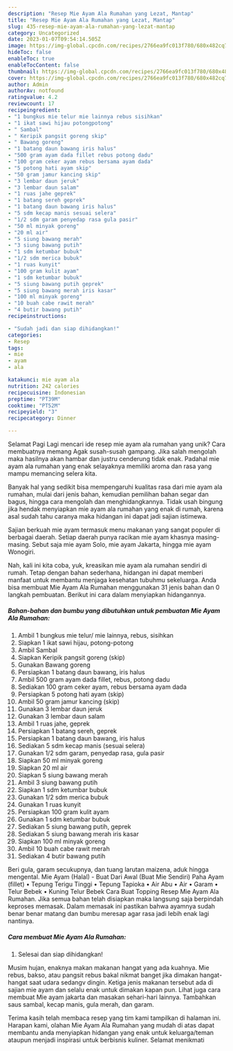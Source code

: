 ```yaml
---
description: "Resep Mie Ayam Ala Rumahan yang Lezat, Mantap"
title: "Resep Mie Ayam Ala Rumahan yang Lezat, Mantap"
slug: 435-resep-mie-ayam-ala-rumahan-yang-lezat-mantap
category: Uncategorized
date: 2023-01-07T09:54:14.505Z
image: https://img-global.cpcdn.com/recipes/2766ea9fc013f780/680x482cq70/mie-ayam-ala-rumahan-foto-resep-utama.jpg
hideToc: false
enableToc: true
enableTocContent: false
thumbnail: https://img-global.cpcdn.com/recipes/2766ea9fc013f780/680x482cq70/mie-ayam-ala-rumahan-foto-resep-utama.jpg
cover: https://img-global.cpcdn.com/recipes/2766ea9fc013f780/680x482cq70/mie-ayam-ala-rumahan-foto-resep-utama.jpg
author: Admin
authorAv: notfound
ratingvalue: 4.2
reviewcount: 17
recipeingredient:
- "1 bungkus mie telur mie lainnya rebus sisihkan"
- "1 ikat sawi hijau potongpotong"
- " Sambal"
- " Keripik pangsit goreng skip"
- " Bawang goreng"
- "1 batang daun bawang iris halus"
- "500 gram ayam dada fillet rebus potong dadu"
- "100 gram ceker ayam rebus bersama ayam dada"
- "5 potong hati ayam skip"
- "50 gram jamur kancing skip"
- "3 lembar daun jeruk"
- "3 lembar daun salam"
- "1 ruas jahe geprek"
- "1 batang sereh geprek"
- "1 batang daun bawang iris halus"
- "5 sdm kecap manis sesuai selera"
- "1/2 sdm garam penyedap rasa gula pasir"
- "50 ml minyak goreng"
- "20 ml air"
- "5 siung bawang merah"
- "3 siung bawang putih"
- "1 sdm ketumbar bubuk"
- "1/2 sdm merica bubuk"
- "1 ruas kunyit"
- "100 gram kulit ayam"
- "1 sdm ketumbar bubuk"
- "5 siung bawang putih geprek"
- "5 siung bawang merah iris kasar"
- "100 ml minyak goreng"
- "10 buah cabe rawit merah"
- "4 butir bawang putih"
recipeinstructions:

- "Sudah jadi dan siap dihidangkan!"
categories:
- Resep
tags:
- mie
- ayam
- ala

katakunci: mie ayam ala 
nutrition: 242 calories
recipecuisine: Indonesian
preptime: "PT39M"
cooktime: "PT52M"
recipeyield: "3"
recipecategory: Dinner

---
```



Selamat Pagi Lagi mencari ide resep mie ayam ala rumahan yang unik? Cara membuatnya memang Agak susah-susah gampang. Jika salah mengolah maka hasilnya akan hambar dan justru cenderung tidak enak. Padahal mie ayam ala rumahan yang enak selayaknya memiliki aroma dan rasa yang mampu memancing selera kita.


Banyak hal yang sedikit bisa mempengaruhi kualitas rasa dari mie ayam ala rumahan, mulai dari jenis bahan, kemudian pemilihan bahan segar dan bagus, hingga cara mengolah dan menghidangkannya. Tidak usah bingung jika hendak menyiapkan mie ayam ala rumahan yang enak di rumah, karena asal sudah tahu caranya maka hidangan ini dapat jadi sajian istimewa.

Sajian berkuah mie ayam termasuk menu makanan yang sangat populer di berbagai daerah. Setiap daerah punya racikan mie ayam khasnya masing-masing. Sebut saja mie ayam Solo, mie ayam Jakarta, hingga mie ayam Wonogiri.


Nah, kali ini kita coba, yuk, kreasikan mie ayam ala rumahan sendiri di rumah. Tetap dengan bahan sederhana, hidangan ini dapat memberi manfaat untuk membantu menjaga kesehatan tubuhmu sekeluarga. Anda bisa membuat Mie Ayam Ala Rumahan menggunakan 31 jenis bahan dan 0 langkah pembuatan. Berikut ini cara dalam menyiapkan hidangannya.

<!--inarticleads1-->

##### Bahan-bahan dan bumbu yang dibutuhkan untuk pembuatan Mie Ayam Ala Rumahan:

1. Ambil 1 bungkus mie telur/ mie lainnya, rebus, sisihkan
1. Siapkan 1 ikat sawi hijau, potong-potong
1. Ambil  Sambal
1. Siapkan  Keripik pangsit goreng (skip)
1. Gunakan  Bawang goreng
1. Persiapkan 1 batang daun bawang, iris halus
1. Ambil 500 gram ayam dada fillet, rebus, potong dadu
1. Sediakan 100 gram ceker ayam, rebus bersama ayam dada
1. Persiapkan 5 potong hati ayam (skip)
1. Ambil 50 gram jamur kancing (skip)
1. Gunakan 3 lembar daun jeruk
1. Gunakan 3 lembar daun salam
1. Ambil 1 ruas jahe, geprek
1. Persiapkan 1 batang sereh, geprek
1. Persiapkan 1 batang daun bawang, iris halus
1. Sediakan 5 sdm kecap manis (sesuai selera)
1. Gunakan 1/2 sdm garam, penyedap rasa, gula pasir
1. Siapkan 50 ml minyak goreng
1. Siapkan 20 ml air
1. Siapkan 5 siung bawang merah
1. Ambil 3 siung bawang putih
1. Siapkan 1 sdm ketumbar bubuk
1. Gunakan 1/2 sdm merica bubuk
1. Gunakan 1 ruas kunyit
1. Persiapkan 100 gram kulit ayam
1. Gunakan 1 sdm ketumbar bubuk
1. Sediakan 5 siung bawang putih, geprek
1. Sediakan 5 siung bawang merah iris kasar
1. Siapkan 100 ml minyak goreng
1. Ambil 10 buah cabe rawit merah
1. Sediakan 4 butir bawang putih


Beri gula, garam secukupnya, dan tuang larutan maizena, aduk hingga mengental. Mie Ayam (Halal) - Buat Dari Awal (Buat Mie Sendiri) Paha Ayam (fillet) • Tepung Terigu Tinggi • Tepung Tapioka • Air Abu • Air • Garam • Telur Bebek • Kuning Telur Bebek Cara Buat Topping Resep Mie Ayam Ala Rumahan. Jika semua bahan telah disiapkan maka langsung saja berpindah keproses memasak. Dalam memasak ini pastikan bahwa ayamnya sudah benar benar matang dan bumbu meresap agar rasa jadi lebih enak lagi nantinya. 

<!--inarticleads2-->

##### Cara membuat Mie Ayam Ala Rumahan:


1. Selesai dan siap dihidangkan!

Musim hujan, enaknya makan makanan hangat yang ada kuahnya. Mie rebus, bakso, atau pangsit rebus bakal nikmat banget jika dimakan hangat-hangat saat udara sedangv dingin. Ketiga jenis makanan tersebut ada di sajian mie ayam dan selalu enak untuk dimakan kapan pun. Lihat juga cara membuat Mie ayam jakarta dan masakan sehari-hari lainnya. Tambahkan saus sambal, kecap manis, gula merah, dan garam. 

Terima kasih telah membaca resep yang tim kami tampilkan di halaman ini. Harapan kami, olahan Mie Ayam Ala Rumahan yang mudah di atas dapat membantu anda menyiapkan hidangan yang enak untuk keluarga/teman ataupun menjadi inspirasi untuk berbisnis kuliner. Selamat menikmati
